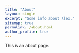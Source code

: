 ```yaml
---
title: "About"
layout: single
excerpt: "Some info about Alex."
sitemap: true
permalink: /about.html
author_profile: true
---
```


This is an about page.

